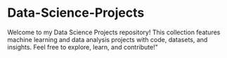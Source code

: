 # Data-Science-Projects
 Welcome to my Data Science Projects repository! This collection features machine learning and data analysis projects with code, datasets, and insights. Feel free to explore, learn, and contribute!"
